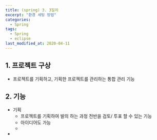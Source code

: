 ```yaml
---
title: (spring) 3. 3일차
excerpt: "환경 세팅 방법"
categories:
  - Spring 
tags:
  - Spring
  - eclipse
last_modified_at: 2020-04-11
---
```


## 1. 프로젝트 구상
- 프로젝트를 기획하고, 기획한 프로젝트를 관리하는 통합 관리 기능

## 2. 기능
- 기획
  - 프로젝트를 기획하여 발의 하는 과정 전반을 검토/ 투표 할 수 있는 기능
  - 아이디어도 가능
  - 
- 